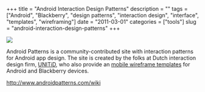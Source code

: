 +++
title = "Android Interaction Design Patterns"
description = ""
tags = ["Android", "Blackberry", "design patterns", "interaction design", "interface", "templates", "wireframing"]
date = "2011-03-01"
categories = ["tools"]
slug = "android-interaction-design-patterns"
+++


<div class="tool-screenshot mb1"><a href="http://www.androidpatterns.com/wiki"><img id="bluga-thumbnail-2766" class="bluga-thumbnail custom" src="http://media.konigi.com/bluga/
wt5230745639729_custom.jpg"/></a></div><p>Android Patterns is a community-contributed site with interaction patterns for Android app design. The site is created by the folks at Dutch interaction design firm, <a href="http://unitid.nl/">UNITiD</a>, who also provide an <a href="http://unitid.nl/tag/template/">mobile wireframe templates</a> for Android and Blackberry devices.</p>

  
<p><a href="http://www.androidpatterns.com/wiki">http://www.androidpatterns.com/wiki</a></p>
      
